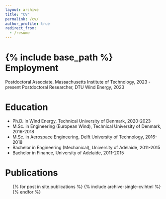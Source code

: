 ```yaml
---
layout: archive
title: "CV"
permalink: /cv/
author_profile: true
redirect_from:
  - /resume
---
```


{% include base_path %}
Employment
=======
Postdoctoral Associate, Massachusetts Institute of Technology, 2023 - present
Postdoctoral Researcher, DTU Wind Energy, 2023

Education
======
* Ph.D. in Wind Energy, Technical University of Denmark, 2020-2023 
* M.Sc. in Engineering (European Wind),  Technical University of Denmark, 2016-2018
* M.Sc. in Aerospace Engineering, Delft University of Technology, 2016-2018
* Bachelor in Engineering (Mechanical), University of Adelaide, 2011-2015
* Bachelor in Finance, University of Adelaide, 2011-2015

<!-- Work experience
======
* Summer 2015: Research Assistant
  * Github University
  * Duties included: Tagging issues
  * Supervisor: Professor Git

* Fall 2015: Research Assistant
  * Github University
  * Duties included: Merging pull requests
  * Supervisor: Professor Hub -->



Publications
======
  <ul>{% for post in site.publications %}
    {% include archive-single-cv.html %}
  {% endfor %}</ul>

<!-- Talks
======
  <ul>{% for post in site.talks %}
    {% include archive-single-talk-cv.html %}
  {% endfor %}</ul> -->



<!-- Service and leadership
======
* Currently signed in to 43 different slack teams -->
